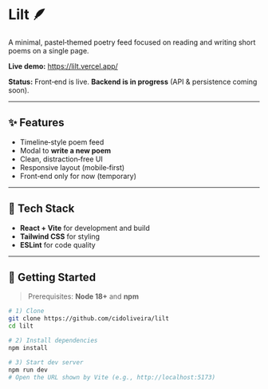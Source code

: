 # Lilt 🪶

A minimal, pastel‑themed poetry feed focused on reading and writing short poems on a single page.

**Live demo:** https://lilt.vercel.app/

**Status:** Front‑end is live. **Backend is in progress** (API & persistence coming soon).

---

## ✨ Features

- Timeline‑style poem feed
- Modal to **write a new poem**
- Clean, distraction‑free UI
- Responsive layout (mobile‑first)
- Front‑end only for now (temporary)

---

## 🧰 Tech Stack

- **React + Vite** for development and build
- **Tailwind CSS** for styling
- **ESLint** for code quality

---

## 🚀 Getting Started

> Prerequisites: **Node 18+** and **npm**

```bash
# 1) Clone
git clone https://github.com/cidoliveira/lilt
cd lilt

# 2) Install dependencies
npm install

# 3) Start dev server
npm run dev
# Open the URL shown by Vite (e.g., http://localhost:5173)
```
